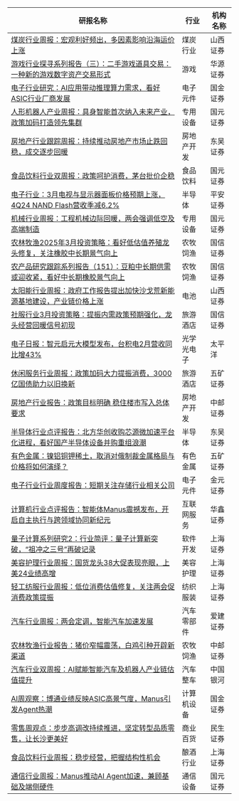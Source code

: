 | 研报名称 | 行业 | 机构名称 |
|------|----------|--------------|
| [煤炭行业周报：宏观利好频出，多因素影响沿海运价上涨](https://pdf.dfcfw.com/pdf/H3_AP202503101644244357_1.pdf?1741677527000.pdf) | 煤炭行业 | 山西证券| 
| [游戏行业探寻系列报告（三）：二手游戏道具交易：一种新的游戏数字资产交易形式](https://pdf.dfcfw.com/pdf/H3_AP202503101644245955_1.pdf?1741677836000.pdf) | 游戏 | 华源证券| 
| [电子行业研究：AI应用带动推理算力需求，看好ASIC行业厂商发展](https://pdf.dfcfw.com/pdf/H3_AP202503111644254158_1.pdf?1741680788000.pdf) | 电子元件 | 国金证券| 
| [人形机器人产业周报：具身智能首次纳入未来产业，政策加码打造领先集群](https://pdf.dfcfw.com/pdf/H3_AP202503111644254171_1.pdf?1741680976000.pdf) | 专用设备 | 国元证券| 
| [房地产行业跟踪周报：持续推动房地产市场止跌回稳，成交逐步回暖](https://pdf.dfcfw.com/pdf/H3_AP202503111644248113_1.pdf?1741681048000.pdf) | 房地产开发 | 东吴证券| 
| [食品饮料行业双周报：政策呵护消费，茅台批价企稳](https://pdf.dfcfw.com/pdf/H3_AP202503111644254177_1.pdf?1741679655000.pdf) | 食品饮料 | 国元证券| 
| [电子行业：3月电视与显示器面板价格预期上涨，4Q24 NAND Flash营收季减6.2%](https://pdf.dfcfw.com/pdf/H3_AP202503111644254207_1.pdf?1741681254000.pdf) | 半导体 | 平安证券| 
| [机械行业周报：工程机械边际回暖，两会强调低空及高端制造](https://pdf.dfcfw.com/pdf/H3_AP202503111644254174_1.pdf?1741681152000.pdf) | 专用设备 | 国元证券| 
| [农林牧渔2025年3月投资策略：看好低估值养殖龙头修复，关注橡胶中长期景气向上](https://pdf.dfcfw.com/pdf/H3_AP202503111644254629_1.pdf?1741682055000.pdf) | 农牧饲渔 | 国信证券| 
| [农产品研究跟踪系列报告（151）：豆粕中长期供需或迎收紧，看好中长期橡胶景气向上](https://pdf.dfcfw.com/pdf/H3_AP202503111644254613_1.pdf?1741682560000.pdf) | 农牧饲渔 | 国信证券| 
| [太阳能行业周报：政府工作报告提出加快沙戈荒新能源基地建设，产业链价格上涨](https://pdf.dfcfw.com/pdf/H3_AP202503111644246614_1.pdf?1741654162000.pdf) | 电池 | 山西证券| 
| [社服行业3月投资策略：提振内需政策预期强化，龙头经营回暖信号初现](https://pdf.dfcfw.com/pdf/H3_AP202503111644254631_1.pdf?1741682055000.pdf) | 旅游酒店 | 国信证券| 
| [电子日报：智元启元大模型发布，台积电2月营收同比增43%](https://pdf.dfcfw.com/pdf/H3_AP202503111644254867_1.pdf?1741681626000.pdf) | 光学光电子 | 太平洋| 
| [休闲服务行业周报：政策加码大力提振消费，3000亿国债助力以旧换新](https://pdf.dfcfw.com/pdf/H3_AP202503111644255261_1.pdf?1741682816000.pdf) | 旅游酒店 | 五矿证券| 
| [房地产行业报告：政策目标明确 稳住楼市写入总体要求](https://pdf.dfcfw.com/pdf/H3_AP202503111644255283_1.pdf?1741682450000.pdf) | 房地产开发 | 中邮证券| 
| [半导体行业点评报告：北方华创收购芯源微加速平台化进程，看好国产半导体设备并购重组浪潮](https://pdf.dfcfw.com/pdf/H3_AP202503111644256341_1.pdf?1741684572000.pdf) | 半导体 | 东吴证券| 
| [有色金属：镍铝铜钾稀土，取消对俄制裁金属格局与价格将如何演绎？](https://pdf.dfcfw.com/pdf/H3_AP202503111644255268_1.pdf?1741682711000.pdf) | 有色金属 | 五矿证券| 
| [电子行业行业周度报告：短期关注存储行业相关公司](https://pdf.dfcfw.com/pdf/H3_AP202503111644256538_1.pdf?1741685548000.pdf) | 电子元件 | 金元证券| 
| [计算机行业点评报告：智能体Manus震撼发布，开启自主执行与跨领域协同新纪元](https://pdf.dfcfw.com/pdf/H3_AP202503111644256556_1.pdf?1741685042000.pdf) | 互联网服务 | 华鑫证券| 
| [量子计算系列研究2：行业简评：量子计算新突破，“祖冲之三号”再破记录](https://pdf.dfcfw.com/pdf/H3_AP202503111644257532_1.pdf?1741687546000.pdf) | 软件开发 | 上海证券| 
| [美容护理行业周报：国货龙头38大促表现亮眼，上美24业绩高增](https://pdf.dfcfw.com/pdf/H3_AP202503111644257534_1.pdf?1741687546000.pdf) | 美容护理 | 上海证券| 
| [轻工纺服行业周报：低位消费估值修复，关注两会促消费政策提振](https://pdf.dfcfw.com/pdf/H3_AP202503111644257533_1.pdf?1741687546000.pdf) | 纺织服装 | 上海证券| 
| [汽车行业周报：两会定调，智能汽车加速发展](https://pdf.dfcfw.com/pdf/H3_AP202503111644257758_1.pdf?1741688044000.pdf) | 汽车零部件 | 爱建证券| 
| [农林牧渔行业报告：猪价窄幅震荡，白鸡引种开辟新渠道](https://pdf.dfcfw.com/pdf/H3_AP202503111644257470_1.pdf?1741687546000.pdf) | 农牧饲渔 | 中邮证券| 
| [汽车行业双周报：AI赋能智能汽车及机器人产业链估值提升](https://pdf.dfcfw.com/pdf/H3_AP202503111644257839_1.pdf?1741691639000.pdf) | 汽车整车 | 中国银河| 
| [AI周观察：博通业绩反映ASIC高景气度，Manus引发Agent热潮](https://pdf.dfcfw.com/pdf/H3_AP202503111644257782_1.pdf?1741689352000.pdf) | 计算机设备 | 国金证券| 
| [零售周观点：步步高调改持续推进，坚定转型品质零售，让长沙更美好](https://pdf.dfcfw.com/pdf/H3_AP202503111644258650_1.pdf?1741693428000.pdf) | 商业百货 | 民生证券| 
| [食品饮料行业周报：稳步经营，把握结构性机会](https://pdf.dfcfw.com/pdf/H3_AP202503111644258604_1.pdf?1741691639000.pdf) | 酿酒行业 | 上海证券| 
| [通信行业周报：Manus推动AI Agent加速，兼顾基础及端侧硬件](https://pdf.dfcfw.com/pdf/H3_AP202503111644254176_1.pdf?1741681254000.pdf) | 通信设备 | 国元证券| 
